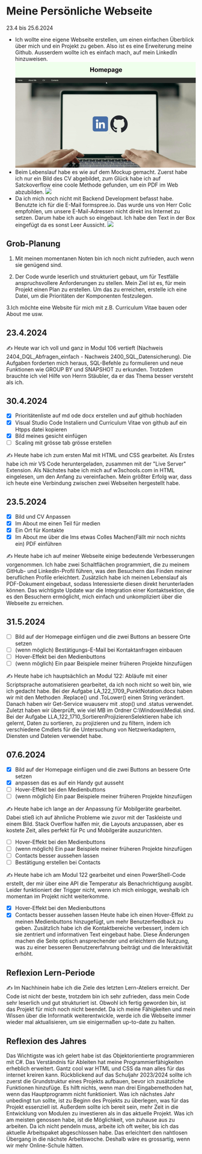 # Meine Persönliche Webseite
23.4 bis 25.6.2024

- Ich wollte eine eigene Webseite erstellen, um einen einfachen Überblick über mich und ein Projekt zu geben. Also ist es eine Erweiterung meine Github. Ausserdem wollte ich es einfach mach, auf mein LinkedIn hinzuweisen.
![](Website-gif.gif)
- Beim Lebenslauf habe es wie auf dem Mockup gemacht. Zuerst habe ich nur ein Bild des CV abgebildet, zum Glück habe ich auf Satckoverflow eine coole Methode gefunden, um ein PDF im Web abzubilden.
![](https://github.com/ascii-phoenix/ascii-phoenix-Lern-Periode-5/blob/main/Screenshot%202024-06-26%20191456.png)
- Da ich mich noch nicht mit Backend Development befasst habe. Benutzte ich für die E-Mail formspree.io. Das wurde uns von Herr Colic empfohlen, um unsere E-Mail-Adressen nicht direkt ins Internet zu setzen. Darum habe ich auch so eingebaut. Ich habe den Text in der Box eingefügt da es sonst Leer Aussicht.
![](https://github.com/ascii-phoenix/ascii-phoenix-Lern-Periode-5/blob/main/Screenshot%202024-06-26%20172449.png)

## Grob-Planung

1. Mit meinen momentanen Noten bin ich noch nicht zufrieden, auch wenn sie genügend sind.

2. Der Code wurde leserlich und strukturiert gebaut, um für Testfälle anspruchsvollere Anforderungen zu stellen. Mein Ziel ist es, für mein Projekt einen Plan zu erstellen. Um das zu erreichen, erstelle ich eine Datei, um die Prioritäten der Komponenten festzulegen.

3.Ich möchte eine Website für mich mit z.B. Curriculum Vitae bauen oder About me usw.
## 23.4.2024
✍️ Heute war ich voll und ganz in Modul 106 vertieft (Nachweis 2404_DQL_Abfragen_einfach - Nachweis 2400_SQL_Datensicherung). Die Aufgaben forderten mich heraus, SQL-Befehle zu formulieren und neue Funktionen wie GROUP BY und SNAPSHOT zu erkunden. Trotzdem brauchte ich viel Hilfe von Herrn Stäubler, da er das Thema besser versteht als ich.


## 30.4.2024

- [x] Prioritätenliste auf md ode docx erstellen und auf github hochladen
- [x] Visual Studio Code Instaliern und Curriculum Vitae von github auf ein Htpps datei kopieren
- [x] Bild meines gesicht einfügen
- [ ] Scaling mit grösse tab grösse erstellen 

✍️ Heute habe ich zum ersten Mal mit HTML und CSS gearbeitet. Als Erstes habe ich mir VS Code heruntergeladen, zusammen mit der "Live Server" Extension. Als Nächstes habe ich mich auf w3schools.com in HTML eingelesen, um den Anfang zu vereinfachen. Mein größter Erfolg war, dass ich heute eine Verbindung zwischen zwei Webseiten hergestellt habe.

## 23.5.2024
- [x] Bild und CV Anpassen
- [x] Im About me einen Teil für medien
- [x] Ein Ort für Kontakte
- [x] Im About me über die Ims etwas Colles Machen(Fällt mir noch nichts ein) PDF einführen

✍️ Heute habe ich auf meiner Webseite einige bedeutende Verbesserungen vorgenommen. Ich habe zwei Schaltflächen programmiert, die zu meinem GitHub- und LinkedIn-Profil führen, was den Besuchern das Finden meiner beruflichen Profile erleichtert. Zusätzlich habe ich meinen Lebenslauf als PDF-Dokument eingebaut, sodass Interessierte diesen direkt herunterladen können. Das wichtigste Update war die Integration einer Kontaktsektion, die es den Besuchern ermöglicht, mich einfach und unkompliziert über die Webseite zu erreichen.

## 31.5.2024
- [ ] Bild auf der Homepage einfügen und die zwei Buttons an bessere Orte setzen
- [ ] (wenn möglich) Bestätigungs-E-Mail bei Kontaktanfragen einbauen
- [ ] Hover-Effekt bei den Medienbuttons
- [ ] (wenn möglich) Ein paar Beispiele meiner früheren Projekte hinzufügen
      
✍️ Heute habe ich hauptsächlich an Modul 122: Abläufe mit einer Scriptsprache automatisieren gearbeitet, da ich noch nicht so weit bin, wie ich gedacht habe. Bei der Aufgabe LA_122_1709_PunktNotation.docx haben wir mit den Methoden .Replace() und .ToLower() einen String verändert. Danach haben wir Get-Service wuauserv mit .stop() und .status verwendet. Zuletzt haben wir überprüft, wie viel MB im Ordner C:\Windows\Media\ sind. Bei der Aufgabe LLA_122_1710_SortierenProjizierenSelektieren habe ich gelernt, Daten zu sortieren, zu projizieren und zu filtern, indem ich verschiedene Cmdlets für die Untersuchung von Netzwerkadaptern, Diensten und Dateien verwendet habe.
## 07.6.2024

- [x] Bild auf der Homepage einfügen und die zwei Buttons an bessere Orte setzen
- [x] anpassen das es auf ein Handy gut ausseht
- [ ] Hover-Effekt bei den Medienbuttons
- [ ] (wenn möglich) Ein paar Beispiele meiner früheren Projekte hinzufügen

✍️ Heute habe ich lange an der Anpassung für Mobilgeräte gearbeitet. Dabei stieß ich auf ähnliche Probleme wie zuvor mit der Taskleiste und einem Bild. Stack Overflow halfen mir, die Layouts anzupassen, aber es kostete Zeit, alles perfekt für Pc und Mobilgeräte  auszurichten.

- [ ] Hover-Effekt bei den Medienbuttons
- [ ] (wenn möglich) Ein paar Beispiele meiner früheren Projekte hinzufügen
- [ ] Contacts besser aussehen lassen
- [ ] Bestätigung erstellen bei Contacts

✍️ Heute habe ich am Modul 122 gearbeitet und einen PowerShell-Code erstellt, der mir über eine API die Temperatur als Benachrichtigung ausgibt. Leider funktioniert der Trigger nicht, wenn ich mich einlogge, weshalb ich momentan im Projekt nicht weiterkomme.

- [x] Hover-Effekt bei den Medienbuttons
- [x] Contacts besser aussehen lassen
Heute habe ich einen Hover-Effekt zu meinen Medienbuttons hinzugefügt, um mehr Benutzerfeedback zu geben. Zusätzlich habe ich die Kontaktbereiche verbessert, indem ich sie zentriert und informativen Text eingebaut habe. Diese Änderungen machen die Seite optisch ansprechender und erleichtern die Nutzung, was zu einer besseren Benutzererfahrung beiträgt und die Interaktivität erhöht.

## Reflexion Lern-Periode
✍️ Im Nachhinein habe ich die Ziele des letzten Lern-Ateliers erreicht. Der Code ist nicht der beste, trotzdem bin ich sehr zufrieden, dass mein Code sehr leserlich und gut strukturiert ist. Obwohl ich fertig geworden bin, ist das Projekt für mich noch nicht beendet. Da ich meine Fähigkeiten und mein Wissen über die Informatik weiterentwickle, werde ich die Webseite immer wieder mal aktualisieren, um sie einigermaßen up-to-date zu halten.

## Reflexion des Jahres
Das Wichtigste was ich gelert habe ist das Objektorientierte programmieren mit C#. Das Verständnis für Ableiten hat meine Programmierfähigkeiten erheblich erweitert. Gantz cool war HTML und CSS da man alles für das internet kreiren kann.
Rückblickend auf das Schuljahr 2023/2024 sollte ich zuerst die Grundstruktur eines Projekts aufbauen, bevor ich zusätzliche Funktionen hinzufüge. Es hilft nichts, wenn man drei Eingabemethoden hat, wenn das Hauptprogramm nicht funktioniert.
Was ich nächstes Jahr unbedingt tun sollte, ist zu Beginn des Projekts zu überlegen, was für das Projekt essenziell ist. Außerdem sollte ich bereit sein, mehr Zeit in die Entwicklung von Modulen zu investieren als in das aktuelle Projekt.
Was ich am meisten genossen habe, ist die Möglichkeit, von zuhause aus zu arbeiten. Da ich nicht pendeln muss, arbeite ich oft weiter, bis ich das aktuelle Arbeitspaket abgeschlossen habe. Das erleichtert den nahtlosen Übergang in die nächste Arbeitswoche.
Deshalb wäre es grossartig, wenn wir mehr Online-Schule hätten.
